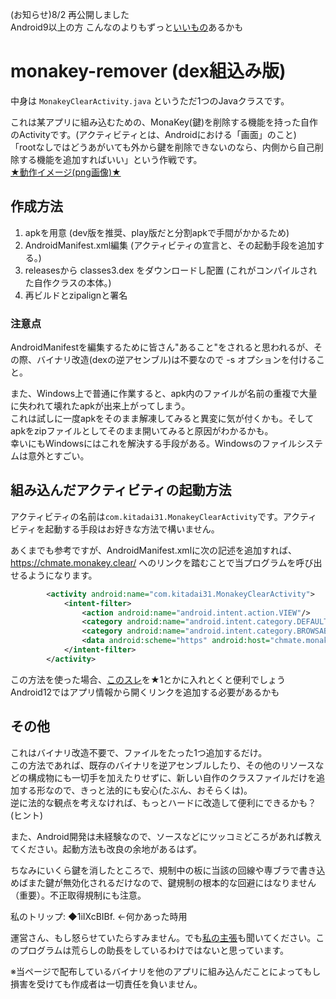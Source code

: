 (お知らせ)8/2 再公開しました  
Android9以上の方 こんなのよりもずっと[いいもの](https://egg.5ch.net/test/read.cgi/android/1655208810/504-506n)あるかも

# monakey-remover (dex組込み版)
中身は `MonakeyClearActivity.java` というただ1つのJavaクラスです。

これは某アプリに組み込むための、MonaKey(鍵)を削除する機能を持った自作のActivityです。(アクティビティとは、Androidにおける「画面」のこと)  
「rootなしではどうあがいても外から鍵を削除できないのなら、内側から自己削除する機能を追加すればいい」という作戦です。  
[★動作イメージ(png画像)★](https://user-images.githubusercontent.com/90122968/183068963-abf71e3c-4b16-43e6-b9f4-616e92564b03.png)

## 作成方法
1. apkを用意 (dev版を推奨、play版だと分割apkで手間がかかるため)
1. AndroidManifest.xml編集 (アクティビティの宣言と、その起動手段を追加する。)
1. releasesから classes3.dex をダウンロードし配置 (これがコンパイルされた自作クラスの本体。)
1. 再ビルドとzipalignと署名

### 注意点
AndroidManifestを編集するために皆さん"あること"をされると思われるが、その際、バイナリ改造(dexの逆アセンブル)は不要なので -s オプションを付けること。

また、Windows上で普通に作業すると、apk内のファイルが名前の重複で大量に失われて壊れたapkが出来上がってしまう。  
これは試しに一度apkをそのまま解凍してみると異変に気が付くかも。そしてapkをzipファイルとしてそのまま開いてみると原因がわかるかも。  
幸いにもWindowsにはこれを解決する手段がある。Windowsのファイルシステムは意外とすごい。

## 組み込んだアクティビティの起動方法
アクティビティの名前は`com.kitadai31.MonakeyClearActivity`です。アクティビティを起動する手段はお好きな方法で構いません。

あくまでも参考ですが、AndroidManifest.xmlに次の記述を追加すれば、https://chmate.monakey.clear/ へのリンクを踏むことで当プログラムを呼び出せるようになります。
```xml
        <activity android:name="com.kitadai31.MonakeyClearActivity">
            <intent-filter>
                <action android:name="android.intent.action.VIEW"/>
                <category android:name="android.intent.category.DEFAULT"/>
                <category android:name="android.intent.category.BROWSABLE"/>
                <data android:scheme="https" android:host="chmate.monakey.clear"/>
            </intent-filter>
        </activity>
```
この方法を使った場合、[このスレ](https://eagle.5ch.net/test/read.cgi/livejupiter/1655380588/)を★1とかに入れとくと便利でしょう  
Android12ではアプリ情報から開くリンクを追加する必要があるかも

## その他
これはバイナリ改造不要で、ファイルをたった1つ追加するだけ。  
この方法であれば、既存のバイナリを逆アセンブルしたり、その他のリソースなどの構成物にも一切手を加えたりせずに、新しい自作のクラスファイルだけを追加する形なので、きっと法的にも安心(たぶん、おそらくは)。  
逆に法的な観点を考えなければ、もっとハードに改造して便利にできるかも？(ヒント)

また、Android開発は未経験なので、ソースなどにツッコミどころがあれば教えてください。起動方法も改良の余地があるはず。  

ちなみにいくら鍵を消したところで、規制中の板に当該の回線や専ブラで書き込めばまた鍵が無効化されるだけなので、鍵規制の根本的な回避にはなりません（重要）。不正取得規制にも注意。

私のトリップ: ◆1iIXcBIBf. ←何かあった時用

運営さん、もし怒らせていたらすみません。でも[私の主張](https://github.com/kitadai31/monakey-remover/blob/main/myclaim.md)も聞いてください。このプログラムは荒らしの助長をしているわけではないと思っています。

※当ページで配布しているバイナリを他のアプリに組み込んだことによってもし損害を受けても作成者は一切責任を負いません。
